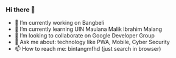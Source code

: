 ### Hi there 👋

- 🔭 I’m currently working on Bangbeli
- 🌱 I’m currently learning UIN Maulana Malik Ibrahim Malang
- 👯 I’m looking to collaborate on Google Developer Group
- 💬 Ask me about: technology like PWA, Mobile, Cyber Security
- 📫 How to reach me: bintangmfhd (just search in browser)
